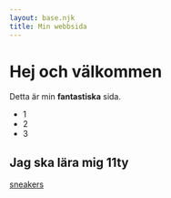 ```yaml
---
layout: base.njk
title: Min webbsida
---
```


# Hej och välkommen

Detta är min **fantastiska** sida.

* 1
* 2
* 3

## Jag ska lära mig 11ty

[sneakers](/sneakers)